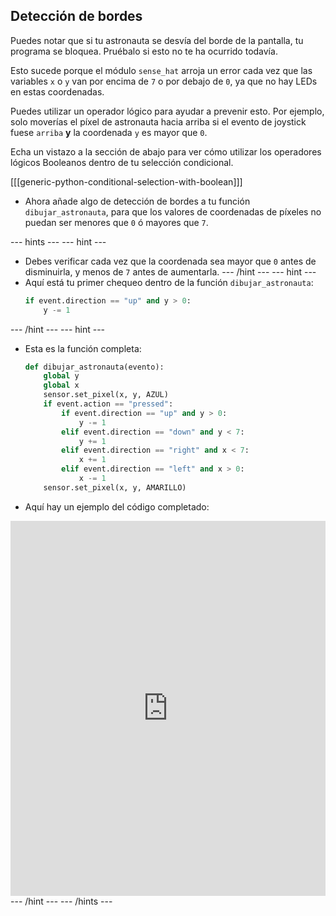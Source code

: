 ## Detección de bordes

Puedes notar que si tu astronauta se desvía del borde de la pantalla, tu programa se bloquea. Pruébalo si esto no te ha ocurrido todavía.

Esto sucede porque el módulo `sense_hat` arroja un error cada vez que las variables `x` o `y` van por encima de `7` o por debajo de `0`, ya que no hay LEDs en estas coordenadas.

Puedes utilizar un operador lógico para ayudar a prevenir esto. Por ejemplo, solo moverías el píxel de astronauta hacia arriba si el evento de joystick fuese `arriba` **y** la coordenada `y` es mayor que `0`.

Echa un vistazo a la sección de abajo para ver cómo utilizar los operadores lógicos Booleanos dentro de tu selección condicional.

[[[generic-python-conditional-selection-with-boolean]]]

- Ahora añade algo de detección de bordes a tu función `dibujar_astronauta`, para que los valores de coordenadas de píxeles no puedan ser menores que `0` ó mayores que `7`.

--- hints ---
 --- hint ---
- Debes verificar cada vez que la coordenada sea mayor que `0` antes de disminuirla, y menos de `7` antes de aumentarla.
--- /hint ---
 --- hint ---
- Aquí está tu primer chequeo dentro de la función `dibujar_astronauta`:
  ```python
  if event.direction == "up" and y > 0:
      y -= 1
  ```
--- /hint --- --- hint ---
- Esta es la función completa:
    ```python
    def dibujar_astronauta(evento):
        global y
        global x
        sensor.set_pixel(x, y, AZUL)
        if event.action == "pressed":
            if event.direction == "up" and y > 0:
                y -= 1
            elif event.direction == "down" and y < 7:
                y += 1
            elif event.direction == "right" and x < 7:
                x += 1
            elif event.direction == "left" and x > 0:
                x -= 1
        sensor.set_pixel(x, y, AMARILLO)   
    ```
- Aquí hay un ejemplo del código completado: 
<iframe src="https://trinket.io/embed/python/32dc06f444" width="100%" height="600" frameborder="0" marginwidth="0" marginheight="0" allowfullscreen mark="crwd-mark"></iframe>
--- /hint ---
--- /hints ---